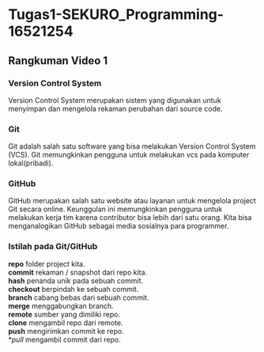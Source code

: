 # Tugas1-SEKURO_Programming-16521254

## Rangkuman Video 1

### Version Control System

Version Control System merupakan sistem yang digunakan untuk menyimpan dan mengelola
rekaman perubahan dari source code.

### Git

Git adalah salah satu software yang bisa melakukan Version Control System (VCS). Git memungkinkan pengguna untuk melakukan vcs pada komputer lokal(pribadi).

### GitHub

GitHub merupakan salah satu website atau layanan untuk mengelola project Git secara online. Keunggulan ini memungkinkan pengguna untuk melakukan kerja tim karena contributor bisa lebih dari satu orang. Kita bisa menganalogikan GitHub sebagai media sosialnya para programmer.

### Istilah pada Git/GitHub

**repo** folder project kita.<br>
**commit** rekaman / snapshot dari repo kita.<br>
**hash** penanda unik pada sebuah commit.<br>
**checkout** berpindah ke sebuah commit.<br>
**branch** cabang bebas dari sebuah commit.<br>
**merge** menggabungkan branch.<br>
**remote** sumber yang dimiliki repo.<br>
**clone** mengambil repo dari remote.<br>
**push** mengirimkan commit ke repo.<br>
**pull* mengambil commit dari repo.<br>

